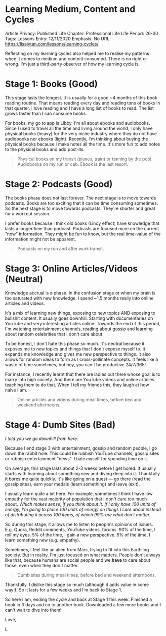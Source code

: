 # Learning Medium, Content and Cycles

Article Privacy: Published
Life Chapter: Professional Life
Life Period: 26-30
Tags: Lessons
Entry: 12/11/2020
Emphasis: No
URL:  https://lisajytan.com/lessons/learning-cycles/

Reflecting on my learning cycles also helped me to realise my patterns when it comes to medium and content consumed. There is no right or wrong. I'm just a third-party observer of how my learning cycle is. 

# Stage 1: Books (Good)

This stage lasts the longest. It is usually for a good ~4 months of this book reading routine. That means reading every day and reading tons of books in that quarter. I love reading and I have a long list of books to read. The list grows faster than I can consume books. 

For books, my go to app is Libby. I'm all about ebooks and audiobooks. Since I used to travel all the time and living around the world, I only have physical books (heavy) for the very niche industry where they do not have audiobooks nor ebooks (light). Recently, I'm thinking about buying the physical books because I make notes all the time. It's more fun to add notes to the physical books and add post-its. 

> Physical books on my transit (planes, train) or tanning by the pool. Audiobooks on my run or cab. Ebook is the last resort.
> 

# Stage 2: Podcasts (Good)

The books phase does not last forever. The next stage is to move towards podcasts. Books are too exciting that it can be time consuming sometimes. So the next stage is to move towards podcasts. They're shorter and great for a workout session. 

I prefer books because I think old books (Lindy effect) have knowledge that lasts a longer time than podcast. Podcasts are focused more on the current "now" information. They might be fun to know, but the real time-value of the information might not be apparent. 

> Podcasts on my run and after work transit.
> 

# Stage 3: Online Articles/Videos (Neutral)

Knowledge accrual is a phase. In the confusion stage or when my brain is too saturated with new knowledge, I spend ~1.5 months really into online articles and videos. 

It's a mix of learning new things, exposing to new topics AND exposing to bullshit content. It usually goes downhill. Starting with documentaries on YouTube and very interesting articles online. Towards the end of this period, I'm watching entertainment channels, reading about gossip and learning about random celebrities that I don't care about. 

To be honest, I don't hate this phase so much. It's neutral because it exposes me to new topics and things that I don't expose myself to. It expands me knowledge and gives me new perspective to things. It also allows for random ideas to form as I cross-pollinate concepts. It feels like a waste of time sometimes, but hey, you can't be productive 24/7/365!  

For instance, I recently learnt that there are ladies out there whose goal is to marry into high society. And there are YouTube videos and online articles teaching them to do that. When I tell my friends this, they laugh at how naive I am. 

> Online articles and videos during meal times, before bed and weekend afternoons.
> 

# Stage 4: Dumb Sites (Bad)

*I told you we go downhill from here.* 

Because I end stage 3 with entertainment, gossip and random people, I go down the rabbit hole. This could be rubbish YouTube channels, gossip sites or rubbish entertainment "news". I hate myself for spending time on it. 

On average, this stage lasts about 2-3 weeks before I get bored. It usually starts with learning about something new and diving deep into it. Thankfully it bores me quite quickly. It's like going on a quest — go there (read the gossip sites), earn your medals (learn something) and leave (exit). 

I usually learn quite a bit here. For example, sometimes I think I have low empathy for the vast majority of population that I don't care too much about. *Which makes sense, if you think about it. If I only have 100 units of energy, I'm going to place 100 units of energy on things I care about instead of distributing it across 100 items, of which 99% are what don't matter.* 

So during this stage, it allows me to listen to people's opinions of issues. E.g. Quora, Reddit comments, YouTube videos, forums. 90% of the time, I roll my eyes. 5% of the time, I gain a new perspective. 5% of the time, I learn something new (e.g. empathy). 

Sometimes, I feel like an alien from Mars, trying to fit into this Earthling society. But in reality, I'm just focused on what matters. People don't always like that, because humans are social people and we **have** to care about those, even when they don't matter. 

> Dumb sites during meal times, before bed and weekend afternoons.
> 

Thankfully, I dislike this stage so much (although it adds value in some way!). So it lasts for a few weeks and I'm back to Stage 1. 

So here I am, ending the cycle and back at Stage 1 this week. Finished a book in 3 days and on to another book. Downloaded a few more books and I can't wait to dive into them! 

Love,

L